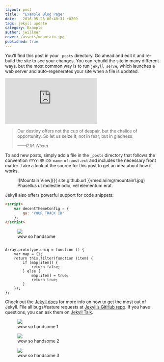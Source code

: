 ```yaml
---
layout: post
title:  "Example Blog Page"
date:   2016-05-23 00:40:31 +0200
tags: jekyll update
category: Example
author: jwillmer
cover: /assets/mountain.jpg
published: true
---
```


You’ll find this post in your `_posts` directory. Go ahead and edit it and re-build the site to see your changes. You can rebuild the site in many different ways, but the most common way is to run `jekyll serve`, which launches a web server and auto-regenerates your site when a file is updated.

<iframe src='https://view.officeapps.live.com/op/embed.aspx?src=http://img.labnol.org/di/PowerPoint.ppt' frameborder='0'></iframe>

> Our destiny offers not the cup of despair, but the chalice of opportunity. So let us seize it, not in fear, but in gladness.
> 
> <cite>——R.M. Nixon</cite>

To add new posts, simply add a file in the `_posts` directory that follows the convention `YYYY-MM-DD-name-of-post.ext` and includes the necessary front matter. Take a look at the source for this post to get an idea about how it works.

<figure markdown="1">
![Mountain View]({{ site.github.url }}/media/img/mountain1.jpg)
<figcaption>Phasellus ut molestie odio, vel elementum erat.</figcaption>
</figure>

Jekyll also offers powerful support for code snippets:

```html
<script>
    var decentThemeConfig = {
        ga: 'YOUR TRACK ID'
    };
</script>
```

<figure class="large" markdown="1">
<img src="{{ site.github.url }}/media/img/mountain2.jpg" />
<figcaption>wow so handsome</figcaption>
</figure>

<pre data-line="5" class="line-numbers language-javascript"><code>
Array.prototype.uniq = function () {
    var map = {};
    return this.filter(function (item) {
        if (map[item]) {
            return false;
        } else {
            map[item] = true;
            return true;
        }
    });
};
</code></pre>


Check out the [Jekyll docs][jekyll-docs] for more info on how to get the most out of Jekyll. File all bugs/feature requests at [Jekyll’s GitHub repo][jekyll-gh]. If you have questions, you can ask them on [Jekyll Talk][jekyll-talk].

<div class="album">
<figure>
<img src="{{ site.github.url }}/media/img/mountain1.jpg" />
<figcaption>wow so handsome 1</figcaption>
</figure>

<figure>
<img src="{{ site.github.url }}/media/img/mountain2.jpg" />
<figcaption>wow so handsome 2</figcaption>
</figure>

<figure>
<img src="{{ site.github.url }}/media/img/mountain3.jpg" />
<figcaption>wow so handsome 3</figcaption>
</figure>

</div>


[jekyll-docs]: http://jekyllrb.com/docs/home
[jekyll-gh]:   https://github.com/jekyll/jekyll
[jekyll-talk]: https://talk.jekyllrb.com/
